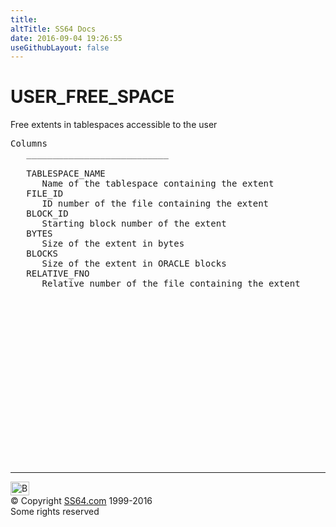 ```yaml
---
title:
altTitle: SS64 Docs
date: 2016-09-04 19:26:55
useGithubLayout: false
---
```

<!-- #BeginLibraryItem "/Library/head_orad.lbi" --><!-- #EndLibraryItem --><h1>USER_FREE_SPACE </h1><p> Free extents in tablespaces accessible to the user </p> 
 
<pre>Columns
   ___________________________
 
   TABLESPACE_NAME
      Name of the tablespace containing the extent
   FILE_ID
      ID number of the file containing the extent
   BLOCK_ID
      Starting block number of the extent
   BYTES
      Size of the extent in bytes
   BLOCKS
      Size of the extent in ORACLE blocks
   RELATIVE_FNO
      Relative number of the file containing the extent

</pre><!-- #BeginLibraryItem "/Library/foot_orad.lbi" --><p>
<!-- oracle-footer -->
<ins class="adsbygoogle" style="display:inline-block;width:300px;height:250px" data-ad-client="ca-pub-6140977852749469" data-ad-slot="4275490898"></ins>
<script>
(adsbygoogle = window.adsbygoogle || []).push({});
</script></p>
<hr>
<div id="bl" class="footer"><a href="USER_FREE_SPACE.html#"><img src="../images/top.png" width="30" height="22" alt="Back to the Top"></a></div>
<div id="br" class="footer, tagline">© Copyright <a href="http://ss64.com/">SS64.com</a> 1999-2016<br>
Some rights reserved</div>
<!-- #EndLibraryItem -->

